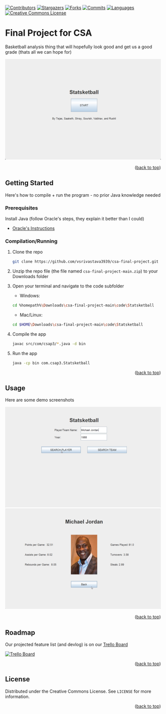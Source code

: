 <!-- PROJECT SHIELDS -->

[![Contributors][contributors-shield]][contributors-url]
[![Stargazers][stars-shield]][stars-url]
[![Forks][forks-shield]][forks-url]
[![Commits][commits-shield]][commits-url]
[![Languages][languages-shield]][languages-url]
[![Creative Commons License][license-shield]][license-url]

<!-- ABOUT THE PROJECT -->

# Final Project for CSA

Basketball analysis thing that will hopefully look good and get us a good grade (thats all we can hope for)

![Screenshot 1](demos/screenshot1.png)

<p align="right">(<a href="#top">back to top</a>)</p>

<!-- GETTING STARTED -->

## Getting Started

Here's how to compile + run the program - no prior Java knowledge needed

### Prerequisites

Install Java (follow Oracle's steps, they explain it better than I could)

- [Oracle's Instructions](https://www.java.com/en/download/help/windows_manual_download.html)

### Compilation/Running

1. Clone the repo

   ```sh
   git clone https://github.com/vsrivastava3939/csa-final-project.git
   ```

2. Unzip the repo file (the file named `csa-final-project-main.zip`) to your Downloads folder
3. Open your terminal and navigate to the code subfolder

   - Windows:

   ```sh
   cd %homepath%\Downloads\csa-final-project-main\code\Statsketball
   ```

   - Mac/Linux:

   ```sh
   cd $HOME\Downloads\csa-final-project-main\code\Statsketball
   ```

4. Compile the app

   ```sh
   javac src/com/csap3/*.java -d bin
   ```

5. Run the app

   ```sh
   java -cp bin com.csap3.Statsketball
   ```

<p align="right">(<a href="#top">back to top</a>)</p>

<!-- USAGE EXAMPLES -->

## Usage

Here are some demo screenshots

![Screenshot2](demos/screenshot2.png)
![Screenshot3](demos/screenshot3.png)

<p align="right">(<a href="#top">back to top</a>)</p>

<!-- ROADMAP -->

## Roadmap

Our projected feature list (and devlog) is on our [Trello Board](https://trello.com/b/bHBmPCi3/project-dev-board)

[<img src="https://i.imgur.com/VRBBvH9.png" alt="Trello Board" width="250"/>](https://trello.com/b/bHBmPCi3/project-dev-board)

<p align="right">(<a href="#top">back to top</a>)</p>

<!-- LICENSE -->

## License

Distributed under the Creative Commons License. See `LICENSE` for more information.

<p align="right">(<a href="#top">back to top</a>)</p>

<!-- MARKDOWN LINKS & IMAGES -->

[contributors-shield]: https://img.shields.io/github/contributors/vsrivastava3939/csa-final-project?logo=GitHub&style=for-the-badge
[contributors-url]: https://github.com/vsrivastava3939/csa-final-project/graphs/contributors
[stars-shield]: https://img.shields.io/github/stars/vsrivastava3939/csa-final-project?logo=GitHub&style=for-the-badge
[stars-url]: https://github.com/vsrivastava3939/csa-final-project/stargazers
[forks-shield]: https://img.shields.io/github/forks/vsrivastava3939/csa-final-project?logo=Git&style=for-the-badge
[forks-url]: https://github.com/vsrivastava3939/csa-final-project/network/members
[commits-shield]: https://img.shields.io/github/commit-activity/w/vsrivastava3939/csa-final-project?logo=Git&style=for-the-badge
[commits-url]: https://github.com/vsrivastava3939/csa-final-project/commits
[license-shield]: https://img.shields.io/github/license/vsrivastava3939/csa-final-project?logo=Creative&20Commons&style=for-the-badge
[license-url]: https://github.com/vsrivastava3939/csa-final-project/blob/master/LICENSE.md
[languages-shield]: https://img.shields.io/github/languages/top/vsrivastava3939/csa-final-project?logo=Java&style=for-the-badge
[languages-url]: https://www.java.com/en/
